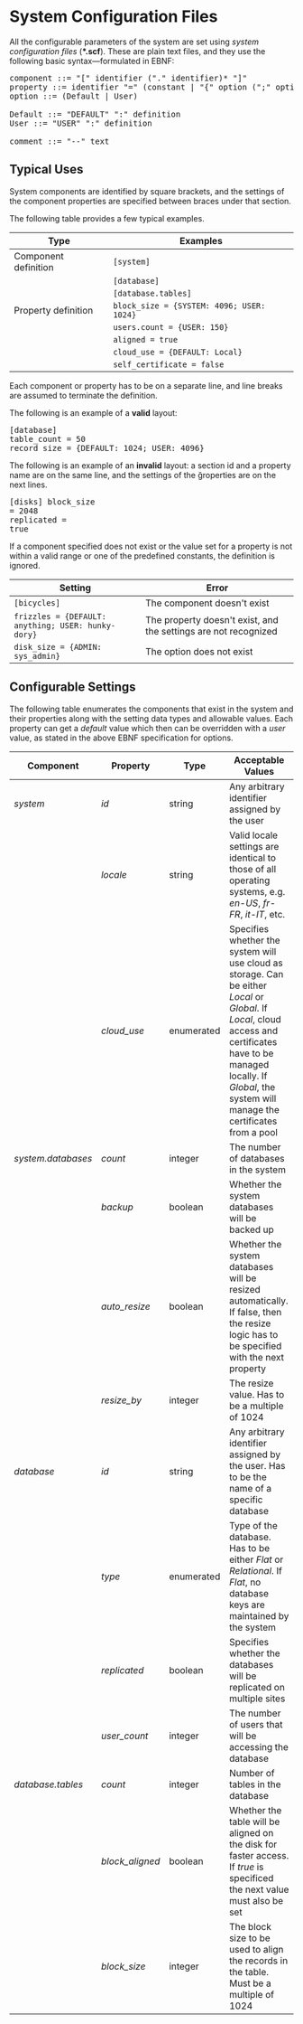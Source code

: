 # System Configuration Files

All the configurable parameters of the system are set using _system configuration files_ (__*.scf__). These are plain text files, and they use the following basic syntax&mdash;formulated in EBNF:

<pre id=ebnf-text>
component ::= "[" identifier ("." identifier)* "]"
property ::= identifier "=" (constant | "{" option (";" option)* "}")
option ::= (Default | User)

Default ::= "DEFAULT" ":" definition
User ::= "USER" ":" definition

comment ::= "--" text
</pre>

## Typical Uses

System components are identified by square brackets, and the settings of the component properties are specified between braces under that section.

The following table provides a few typical examples.

|Type|Examples|
|-|-|
|Component definition|`[system]`|
||`[database]`|
||`[database.tables]`|
|Property definition|`block_size = {SYSTEM: 4096; USER: 1024}`|
||`users.count = {USER: 150}`|
||`aligned = true`|
||`cloud_use = {DEFAULT: Local}`|
||`self_certificate = false`|

Each component or property has to be on a separate line, and line breaks are assumed to terminate the definition.

The following is an example of a __valid__ layout:

<pre id="config-text">
[database]
table_count = 50
record_size = {DEFAULT: 1024; USER: 4096}
</pre>

The following is an example of an __invalid__ layout: a section id and a property name are on the same line, and the settings of the ğroperties are on the next lines.

<pre id="config-text">
[disks] block_size
= 2048
replicated =
true
</pre>

If a component specified does not exist or the value set for a property is not within a valid range or one of the predefined constants, the definition is ignored.

|Setting|Error|
|-|-|
|`[bicycles]`|The component doesn't exist|
|`frizzles = {DEFAULT: anything; USER: hunky-dory}`|The property doesn't exist, and the settings are not recognized|
|`disk_size = {ADMIN: sys_admin}`|The option does not exist|

## Configurable Settings

The following table enumerates the components that exist in the system and their properties along with the setting data types and allowable values. Each property can get a _default_ value which then can be overridden with a _user_ value, as stated in the above EBNF specification for options.

|Component|Property|Type|Acceptable Values|
|-|-|-|-|
|_system_|_id_|string|Any arbitrary identifier assigned by the user|
||_locale_|string|Valid locale settings are identical to those of all operating systems, e.g. _en-US_, _fr-FR_, _it-IT_, etc.|
||_cloud_use_|enumerated|Specifies whether the system will use cloud as storage. Can be either _Local_ or _Global_. If _Local_, cloud access and certificates have to be managed locally. If _Global_, the system will manage the certificates from a pool|
|_system.databases_|_count_|integer|The number of databases in the system|
||_backup_|boolean|Whether the system databases will be backed up|
||_auto_resize_|boolean|Whether the system databases will be resized automatically. If false, then the resize logic has to be specified with the next property|
||_resize_by_|integer|The resize value. Has to be a multiple of 1024|
|_database_|_id_|string|Any arbitrary identifier assigned by the user. Has to be the name of a specific database|
||_type_|enumerated|Type of the database. Has to be either _Flat_ or _Relational_. If _Flat_, no database keys are maintained by the system|
||_replicated_|boolean|Specifies whether the databases will be replicated on multiple sites|
||_user_count_|integer|The number of users that will be accessing the database|
|_database.tables_|_count_|integer|Number of tables in the database|
||_block_aligned_|boolean|Whether the table will be aligned on the disk for faster access. If _true_ is specificed the next value must also be set|
||_block_size_|integer|The block size to be used to align the records in the table. Must be a multiple of 1024|
